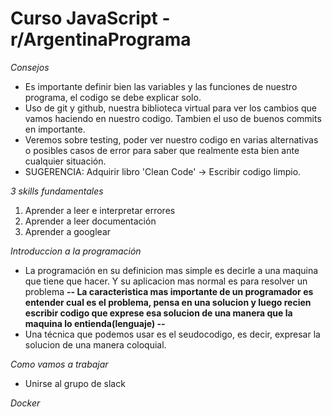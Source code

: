 # Curso JavaScript - r/ArgentinaPrograma 
   
   *Consejos*
   - Es importante definir bien las variables y las funciones de nuestro programa, el codigo se debe explicar solo.
   - Uso de git y github, nuestra biblioteca virtual para ver los cambios que vamos haciendo en nuestro codigo. Tambien el uso de buenos commits en importante.
   - Veremos sobre testing, poder ver nuestro codigo en varias alternativas o posibles casos de error para saber que realmente esta bien ante cualquier situación.
   - SUGERENCIA: Adquirir libro 'Clean Code' -> Escribir codigo limpio.
   
   *3 skills fundamentales*
   1) Aprender a leer e interpretar errores
   2) Aprender a leer documentación
   3) Aprender a googlear

   *Introduccion a la programación*
   - La programación en su definicion mas simple es decirle a una maquina que tiene que hacer. Y su aplicacion mas normal es para resolver un problema 
   **-- La caracteristica mas importante de un programador es entender cual es el problema, pensa en una solucion y luego recien escribir codigo que exprese esa solucion de una manera que la maquina lo entienda(lenguaje) --**
   - Una técnica que podemos usar es el seudocodigo, es decir, expresar la solucion de una manera coloquial.

   *Como vamos a trabajar*
   - Unirse al grupo de slack

   *Docker*